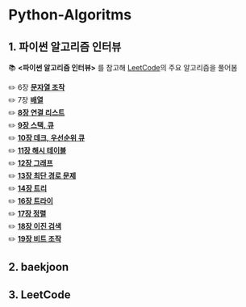 # Python-Algoritms
## 1. 파이썬 알고리즘 인터뷰
:books: **<파이썬 알고리즘 인터뷰>** 를 참고해 [LeetCode](https://leetcode.com/Jiwon_Lee/)의 주요 알고리즘을 풀어봄


✏️ 6장 **[문자열 조작](https://github.com/GodJiLee/Leetcode-Algorithm/tree/main/Array)**   
✏️ 7장 **[배열](https://github.com/GodJiLee/Leetcode-Algorithm/tree/main/Array)**   
✏️ **[8장 연결 리스트](https://github.com/GodJiLee/Leetcode-Algorithm/tree/main/Linked_list)**    
✏️ **[9장 스택, 큐](https://github.com/GodJiLee/Leetcode-Algorithm/tree/main/Stack)**   
✏️ **[10장 데크, 우선순위 큐](https://github.com/GodJiLee/Leetcode-Algorithm/tree/main/Deque)**   
✏️ **[11장 해시 테이블](https://github.com/GodJiLee/Leetcode-Algorithm/tree/main/Hash)**   
✏️ **[12장 그래프](https://github.com/GodJiLee/Leetcode-Algorithm/tree/main/Graph)**   
✏️ **[13장 최단 경로 문제](https://github.com/GodJiLee/Leetcode-Algorithm/tree/main/Shortest_path_problem)**   
✏️ **[14장 트리](https://github.com/GodJiLee/Leetcode-Algorithm/tree/main/Tree)**   
✏️ **[16장 트라이](https://github.com/GodJiLee/Leetcode-Algorithm/tree/main/Trie)**   
✏️ **[17장 정렬](https://github.com/GodJiLee/Leetcode-Algorithm/tree/main/Sorting)**   
✏️ **[18장 이진 검색](https://github.com/GodJiLee/Leetcode-Algorithm/tree/main/Binary_search)**   
✏️ **[19장 비트 조작](https://github.com/GodJiLee/Leetcode-Algorithm/tree/main/Bit_manipulation)**   

## 2. baekjoon

## 3. LeetCode
